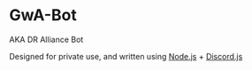 # GwA-Bot
AKA DR Alliance Bot

Designed for private use, and written using [Node.js](https://nodejs.org/en/about/) + [Discord.js](https://discord.js.org/#/)
